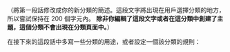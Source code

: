 <p>（將第一段話修改成你的新分類的簡述。這段文字將出現在用戶選擇分類的地方，所以嘗試保持在 200 個字元內。 <strong>除非你編輯了這段文字或者在這分類中創建了主題，這個分類不會出現在分類頁面中。</strong>）</p>

<p>在接下來的這段話中多寫一些分類的用途，或者設定一個該分類的規則：</p>